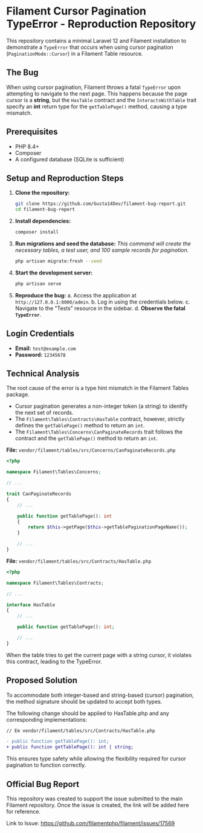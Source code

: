 # Filament Cursor Pagination TypeError - Reproduction Repository

This repository contains a minimal Laravel 12 and Filament installation to demonstrate a `TypeError` that occurs when using cursor pagination (`PaginationMode::Cursor`) in a Filament Table resource.

## The Bug

When using cursor pagination, Filament throws a fatal `TypeError` upon attempting to navigate to the next page. This happens because the page cursor is a **string**, but the `HasTable` contract and the `InteractsWithTable` trait specify an **int** return type for the `getTablePage()` method, causing a type mismatch.

## Prerequisites

- PHP 8.4+
- Composer
- A configured database (SQLite is sufficient)

## Setup and Reproduction Steps

1.  **Clone the repository:**
    ```bash
    git clone https://github.com/Gusta14Dev/filament-bug-report.git
    cd filament-bug-report
    ```

2.  **Install dependencies:**
    ```bash
    composer install
    ```

3.  **Run migrations and seed the database:**
    *This command will create the necessary tables, a test user, and 100 sample records for pagination.*
    ```bash
    php artisan migrate:fresh --seed
    ```

4.  **Start the development server:**
    ```bash
    php artisan serve
    ```

57.  **Reproduce the bug:**
    a. Access the application at `http://127.0.0.1:8000/admin`.
    b. Log in using the credentials below.
    c. Navigate to the "Tests" resource in the sidebar.
    d. **Observe the fatal `TypeError`**.

## Login Credentials

-   **Email:** `test@example.com`
-   **Password:** `12345678`

## Technical Analysis

The root cause of the error is a type hint mismatch in the Filament Tables package.

-   Cursor pagination generates a non-integer token (a string) to identify the next set of records.
-   The `Filament\Tables\Contracts\HasTable` contract, however, strictly defines the `getTablePage()` method to return an `int`.
-   The `Filament\Tables\Concerns\CanPaginateRecords` trait follows the contract and the `getTablePage()` method to return an `int`.


**File:** `vendor/filament/tables/src/Concerns/CanPaginateRecords.php`
```php
<?php

namespace Filament\Tables\Concerns;

// ...

trait CanPaginateRecords
{
    // ...

    public function getTablePage(): int
    {
        return $this->getPage($this->getTablePaginationPageName());
    }

    // ...
}
```

**File:** `vendor/filament/tables/src/Contracts/HasTable.php`
```php
<?php

namespace Filament\Tables\Contracts;

// ...

interface HasTable
{
    // ...

    public function getTablePage(): int;

    // ...
}
```

When the table tries to get the current page with a string cursor, it violates this contract, leading to the TypeError.

## Proposed Solution
To accommodate both integer-based and string-based (cursor) pagination, the method signature should be updated to accept both types.

The following change should be applied to HasTable.php and any corresponding implementations:

```diff
// Em vendor/filament/tables/src/Contracts/HasTable.php

- public function getTablePage(): int;
+ public function getTablePage(): int | string;

```

This ensures type safety while allowing the flexibility required for cursor pagination to function correctly.

## Official Bug Report
This repository was created to support the issue submitted to the main Filament repository. Once the issue is created, the link will be added here for reference.

Link to Issue: https://github.com/filamentphp/filament/issues/17569